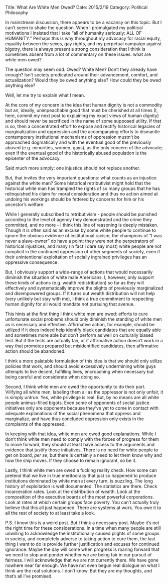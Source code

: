 Title: What Are White Men Owed?
Date: 2015/2/19
Category: Political Philosophy

In mainstream discussion, there appears to be a vacancy on this topic. But I can’t seem to shake the question. When I promulgated my political motivations I insisted that I take “all of humanity seriously: ALL OF HUMANITY.” Perhaps this is why throughout my advocacy for racial equity, equality between the sexes, gay rights, and my perpetual campaign against bigotry, there is always present a strong consideration that I think is sometimes absent from a lot of commentary on these issues: what are white men owed?

The question may seem odd. Owed? White Men? Don’t they already have enough? Isn’t society predicated around their advancement, comfort, and actualization? Would they be owed anything else? How could they be owed anything else?

Well, let me try to explain what I mean.

At the core of my concern is the idea that human dignity is not a commodity but an, ideally, unimpeachable good that must be cherished at all times (I, here, commit my next post to explaining my exact views of human dignity) and should never be sacrificed in the name of some supposed utility. If that is so, then a concentrated effort to expose and rectify historical legacies of marginalization and oppression and the accompanying efforts to dismantle contemporary institutional mechanisms of oppression mustn’t be approached dogmatically and with the eventual good of the previously abused (e.g. minorities, women, gays), as the only concern of the advocate; even if the eventual good of the historically abused population is the epicenter of the advocacy.

Said much more simply: one injustice should not replace another.

But, that invites the very important questions: what counts as an injustice against the white man? Some historical retributivist might hold that the historical white man has trampled the rights of so many groups that he has relinquished his claim for moral consideration and thus no action aimed at undoing his workings should be fettered by concerns for him or his ancestor’s welfare.

While I generally subscribed to retributivism - people should be punished according to the level of agency they demonstrated and the crime they committed, and no more - I think this line of reasoning is deeply mistaken. Though it is often said as an excuse by some white people to continue to ignore the obvious evidence of institutional racism, the champions of “I was never a slave-owner” do have a point: they were not the perpetrators of historical injustices, and many (in fact I dare say most) white people are not complicit in the continued oppression of other segments of society, even if their unintentional exploitation of socially ingrained privileges has an oppressive consequence.

But, I obviously support a wide-range of actions that would necessarily diminish the situation of white male Americans. I, however, only support these kinds of actions (e.g. wealth redistribution) so far as they will effectively and systematically improve the plights of previously marginalized and disempowered groups. If it turns out wealth distribution will not help (very unlikely but stay with me), I think a true commitment to respecting human dignity for all would mandate not pursuing that avenue.

This hints at the first thing I think white men are owed: efforts to cure unfortunate social problems should only diminish the standing of white men as is necessary and effective. Affirmative action, for example, should be utilized if it does indeed help identify black candidates that are equally able and sometimes more able but don’t perform as well on culturally biased test. But if the tests are actually fair, or if affirmative action doesn’t work in a way that promotes prepared but misidentified candidates, then affirmative action should be abandoned.

I think a more palatable formulation of this idea is that we should only utilize policies that work, and should avoid excessively undermining white guys attempts to live decent, fulfilling lives, encroaching when necessary but being careful and considerate when doing so.

Second, I think white men are owed the opportunity to do their part. Vilifying all white men, labeling them all as the oppressor is not only unfair, it is simply untrue. Yes, white privilege is real. But, by no means are all white people animus-filled bigots. Even some of opponents of social justice initiatives only are opponents because they’ve yet to come in contact with adequate explanations of the social phenomena that oppress and marginalize, and have thus concluded oppression only exists in the complaints of the oppressed.

In keeping with that idea, white men are owed good explanations. While I don’t think white men need to comply with the forces of progress for them to move forward, they should at least have access to the arguments and evidence that justify those initiatives. There is no need for white people to get on board, *per se*, but there is certainly a need to let them know why and how the ship moves. If they choose to remain ignorant, so be it.

Lastly, I think white men are owed a fucking reality check. How some can pretend that we live in true meritocracy that just so happened to produce institutions dominated by white men at every turn, is puzzling. The long history of exploitation is well documented. The statistics are there. Check incarceration rates. Look at the distribution of wealth. Look at the composition of the executive boards of the most powerful corporations. Look at rates at which certain groups face poverty. You can’t actually truly believe that this all just happened. There are systems at work. You owe it to all the rest of society to at least take a look.

P.S. I know this is a weird post. But I think a necessary post. Maybe it’s not the right time for these considerations. In a time when many people are still unwilling to acknowledge the institutionally caused plights of some groups in society, and completely adverse to taking action to cure them, the last thing I want to do is provide further justification and excuses for continued ignorance. Maybe the day will come when progress is roaring forward that we need to stop and ponder whether we are being fair in our pursuit of fairness. I will acknowledge that we are not currently there. We have gone nowhere near far enough. We have not even begun real dialogue on what I think are the real solutions. I don’t know. But they are my thoughts, and that’s all I’ve promised.
